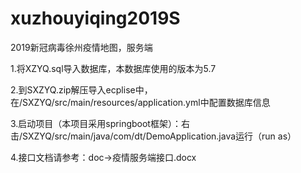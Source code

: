 # xuzhouyiqing2019S
2019新冠病毒徐州疫情地图，服务端

1.将XZYQ.sql导入数据库，本数据库使用的版本为5.7

2.到SXZYQ.zip解压导入ecplise中，在/SXZYQ/src/main/resources/application.yml中配置数据库信息

3.启动项目（本项目采用springboot框架）：右击/SXZYQ/src/main/java/com/dt/DemoApplication.java运行（run as）

4.接口文档请参考：doc->疫情服务端接口.docx